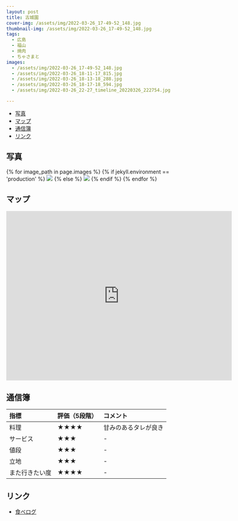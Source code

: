 ```yaml
---
layout: post
title: 古城園
cover-img: /assets/img/2022-03-26_17-49-52_148.jpg
thumbnail-img: /assets/img/2022-03-26_17-49-52_148.jpg
tags:
  - 広島
  - 福山
  - 焼肉
  - ちゃさまと
images:
  - /assets/img/2022-03-26_17-49-52_148.jpg
  - /assets/img/2022-03-26_18-11-17_815.jpg
  - /assets/img/2022-03-26_18-13-18_288.jpg
  - /assets/img/2022-03-26_18-17-18_594.jpg
  - /assets/img/2022-03-26_22-27_timeline_20220326_222754.jpg

---
```




<!-- TOC -->

- [写真](#写真)
- [マップ](#マップ)
- [通信簿](#通信簿)
- [リンク](#リンク)

<!-- /TOC -->

## 写真

{% for image_path in page.images %}
{% if jekyll.environment == 'production' %}
<img src="https://raw.githubusercontent.com/taira1117/fukuyama_izakaya/master/{{ image_path }}">
{% else %}
<img src="{{ image_path }}">
{% endif %}
{% endfor %}

## マップ

<iframe src="https://www.google.com/maps/embed?pb=!1m18!1m12!1m3!1d1096.241061374757!2d133.36891361514077!3d34.48238068331619!2m3!1f0!2f0!3f0!3m2!1i1024!2i768!4f13.1!3m3!1m2!1s0x3551110258d4919f%3A0x727323aed1c3be92!2z5Y-k5Z-O5ZyS!5e0!3m2!1sja!2sjp!4v1682815540156!5m2!1sja!2sjp" width="600" height="450" style="border:0;" allowfullscreen="" loading="lazy" referrerpolicy="no-referrer-when-downgrade"></iframe>

## 通信簿

| 指標 | 評価（5段階） | コメント |
| :------ |:--- | :--- |
| 料理 | ★★★★ | 甘みのあるタレが良き |
| サービス | ★★★ | - |
| 値段 | ★★★ | - |
| 立地 | ★★★ | - |
| また行きたい度 | ★★★★ | - |

## リンク

- [食べログ](https://tabelog.com/hiroshima/A3403/A340308/34004739/)